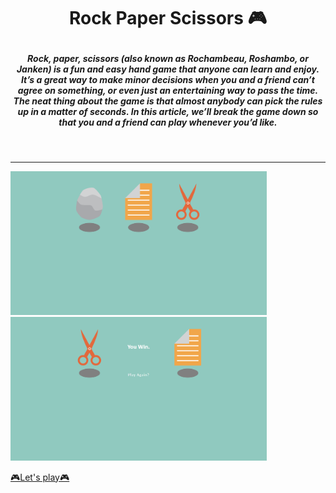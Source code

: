 # <p align="center">Rock Paper Scissors 🎮</p>

##### <p align="center">Rock, paper, scissors (also known as Rochambeau, Roshambo, or Janken) is a fun and easy hand game that anyone can learn and enjoy. It’s a great way to make minor decisions when you and a friend can’t agree on something, or even just an entertaining way to pass the time. The neat thing about the game is that almost anybody can pick the rules up in a matter of seconds. In this article, we’ll break the game down so that you and a friend can play whenever you’d like.</p>
<br/>
<hr/>
<section display="flex">
<img src="image/img1.png" height="230px" />
<img src="image/img2.png" height="230px"/>
</section>
<p><a align="center" href="https://negar-karimnejad.github.io/rock-paper-scissors/" target="_blank">🎮Let's play🎮</a></p>
